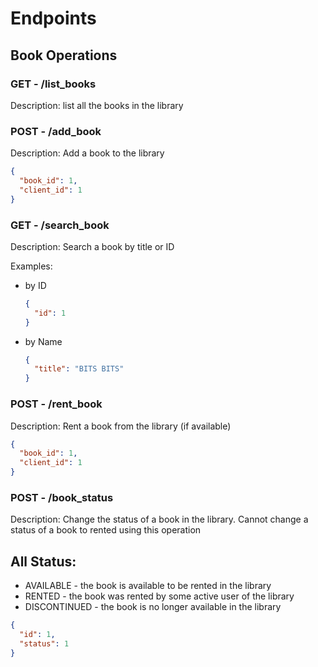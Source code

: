 # Endpoints


## Book Operations

### GET - /list_books

Description: list all the books in the library

### POST - /add_book

Description: Add a book to the library

```json
{
  "book_id": 1,
  "client_id": 1
}
```

### GET - /search_book

Description: Search a book by title or ID

Examples:

- by ID
    ```json
    {
      "id": 1
    }
    ```

- by Name
    ```json
    {
      "title": "BITS BITS"
    }
    ```

### POST - /rent_book

Description: Rent a book from the library (if available)

```json
{
  "book_id": 1,
  "client_id": 1
}
```

### POST - /book_status

Description: Change the status of a book in the library. Cannot change a status of a book
to rented using this operation

All Status: 
- 
- AVAILABLE - the book is available to be rented in the library
- RENTED - the book was rented by some active user of the library
- DISCONTINUED - the book is no longer available in the library

```json
{
  "id": 1,
  "status": 1
}
```
